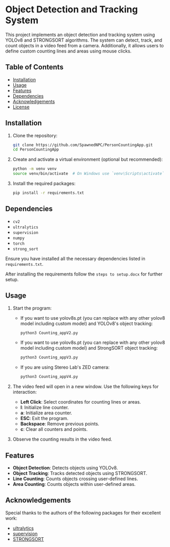 # Object Detection and Tracking System

This project implements an object detection and tracking system using YOLOv8 and STRONGSORT algorithms. The system can detect, track, and count objects in a video feed from a camera. Additionally, it allows users to define custom counting lines and areas using mouse clicks.

## Table of Contents

- [Installation](#installation)
- [Usage](#usage)
- [Features](#features)
- [Dependencies](#dependencies)
- [Acknowledgements](#acknowledgements)
- [License](#license)

## Installation

1. Clone the repository:
    ```bash
    git clone https://github.com/SpawnedNPC/PersonCountingApp.git
    cd PersonCountingApp
    ```

2. Create and activate a virtual environment (optional but recommended):
    ```bash
    python -m venv venv
    source venv/bin/activate  # On Windows use `venv\Scripts\activate`
    ```

3. Install the required packages:
    ```bash
    pip install -r requirements.txt
    ```

## Dependencies

- `cv2`
- `ultralytics`
- `supervision`
- `numpy`
- `torch`
- `strong_sort`

Ensure you have installed all the necessary dependencies listed in `requirements.txt`.

After installing the requirements follow the `steps to setup.docx` for further setup.

## Usage

1. Start the program:
    - If you want to use yolov8s.pt (you can replace with any other yolov8 model including custom model) and YOLOv8's object tracking:

        ```bash
        python3 Counting_appV2.py
        ```
    - If you want to use yolov8s.pt (you can replace with any other yolov8 model including custom model) and StrongSORT object tracking:

        ```bash
        python3 Counting_appV3.py
        ```
    - If you are using Stereo Lab's ZED camera:
        ```bash
        python3 Counting_appV4.py
        ```

2. The video feed will open in a new window. Use the following keys for interaction:
    - **Left Click**: Select coordinates for counting lines or areas.
    - **l**: Initialize line counter.
    - **a**: Initialize area counter.
    - **ESC**: Exit the program.
    - **Backspace**: Remove previous points.
    - **c**: Clear all counters and points.

3. Observe the counting results in the video feed.

## Features

- **Object Detection**: Detects objects using YOLOv8.
- **Object Tracking**: Tracks detected objects using STRONGSORT.
- **Line Counting**: Counts objects crossing user-defined lines.
- **Area Counting**: Counts objects within user-defined areas.


## Acknowledgements

Special thanks to the authors of the following packages for their excellent work:
- [ultralytics](https://github.com/ultralytics/yolov5)
- [supervision](https://github.com/roboflow/supervision)
- [STRONGSORT](https://github.com/dyabel/strong_sort)